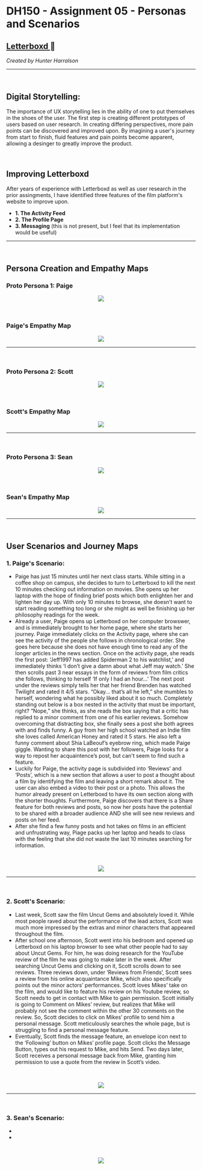 # DH150 - Assignment 05 - Personas and Scenarios
## <a href="http://letterboxd.com" target="_blank"> Letterboxd </a> :movie_camera:
*Created by Hunter Harralson*

---
<p>&nbsp;</p>

## Digital Storytelling:
The importance of UX storytelling lies in the ability of one to put themselves in the shoes of the user.
The first step is creating different prototypes of users based on user research. In creating differing perspectives, more pain points can be discovered and improved upon.
By imagining a user's journey from start to finish, fluid features and pain points become apparent, allowing a desinger to greatly improve the product.

<p>&nbsp;</p>

## Improving Letterboxd
After years of experience with Letterboxd as well as user research in the prior assingments, I have identified three features of the film platform's website to improve upon.
* **1. The Activity Feed**
* **2. The Profile Page**
* **3. Messaging** (this is not present, but I feel that its implementation would be useful)

---
<p>&nbsp;</p>

## Persona Creation and Empathy Maps

### **Proto Persona 1: Paige**
<p align="center">
  <img src="./Persona01.png">
</p>

<p>&nbsp;</p>

### **Paige's Empathy Map**
<p align="center">
  <img src="./EmpathyMap01.png">
</p>

---
<p>&nbsp;</p>

### **Proto Persona 2: Scott**
<p align="center">
  <img src="./Persona02.png">
</p>

<p>&nbsp;</p>

### **Scott's Empathy Map**
<p align="center">
  <img src="./EmpathyMap02.png">
</p>

---
<p>&nbsp;</p>

### **Proto Persona 3: Sean**
<p align="center">
  <img src="./Persona03.png">
</p>

<p>&nbsp;</p>

### **Sean's Empathy Map**
<p align="center">
  <img src="./EmpathyMap03.png">
</p>

---
<p>&nbsp;</p>

## User Scenarios and Journey Maps

### **1. Paige's Scenario:**
* Paige has just 15 minutes until her next class starts. While sitting in a coffee shop on campus, she decides to turn to Letterboxd to kill the next 10 minutes checking out information on movies. She opens up her laptop with the hope of finding brief posts which both enlighten her and lighten her day up. With only 10 minutes to browse, she doesn’t want to start reading something too long or she might as well be finishing up her philosophy readings for the week. 
* Already a user, Paige opens up Letterboxd on her computer browswer, and is immediately brought to her home page, where she starts her journey. Paige immediately clicks on the Activity page, where she can see the activity of the people she follows in chronological order. She goes here because she does not have enough time to read any of the longer articles in the news section. Once on the activity page, she reads the first post: ‘Jeff1997 has added Spiderman 2 to his watchlist,’ and immediately thinks ‘I don’t give a damn about what Jeff may watch.’ She then scrolls past 3 near essays in the form of reviews from film critics she follows, thinking to herself ‘If only I had an hour...’ The next post under the reviews simply tells her that her friend Brenden has watched Twilight and rated it 4/5 stars. “Okay... that’s all he left,” she mumbles to herself, wondering what he possibly liked about it so much. Completely standing out below is a box nested in the activity that must be important, right? “Nope,” she thinks, as she reads the box saying that a critic has replied to a minor comment from one of his earlier reviews. Somehow overcoming that distracting box, she finally sees a post she both agrees with and finds funny. A guy from her high school watched an Indie film she loves called American Honey and rated it 5 stars. He also left a funny comment about Shia LaBeouf’s eyebrow ring, which made Paige giggle. Wanting to share this post with her followers, Paige looks for a way to repost her acquaintence’s post, but can't seem to find such a feature. 
* Luckily for Paige, the activity page is subdivided into ‘Reviews’ and ‘Posts’, which is a new section that allows a user to post a thought about a film by identifying the film and leaving a short remark about it. The user can also embed a video to their post or a photo. This allows the humor already present on Letterboxd to have its own section along with the shorter thoughts. Furthermore, Paige discovers that there is a Share feature for both reviews and posts, so now her posts have the potential to be shared with a broader audience AND she will see new reviews and posts on her feed.
* After she find a few funny posts and hot takes on films in an efficient and unfrustrating way, Piage packs up her laptop and heads to class with the feeling that she did not waste the last 10 minutes searching for information.

<p>&nbsp;</p>

<p align="center">
  <img src="./JourneyMap01.png">
</p>

---
<p>&nbsp;</p>

### **2. Scott's Scenario:**
* Last week, Scott saw the film Uncut Gems and absolutely loved it. While most people raved about the performance of the lead actors, Scott was much more impressed by the extras and minor characters that appeared throughout the film. 
* After school one afternoon, Scott went into his bedroom and opened up Letterboxd on his laptop browser to see what other people had to say about Uncut Gems. For him, he was doing research for the YouTube review of the film he was going to make later in the week. After searching Uncut Gems and clicking on it, Scott scrolls down to see reviews. Three reviews down, under ‘Reviews from Friends’, Scott sees a review from his online acquaintance Mike, which also specifically points out the minor actors’ performances. Scott loves Mikes’ take on the film, and would like to feature his review on his Youtube review, so Scott needs to get in contact with Mike to gain permission. Scott initially is going to Comment on Mikes’ review, but realizes that Mike will probably not see the comment within the other 30 comments on the review. So, Scott decides to click on Mikes’ profile to send him a personal message. Scott meticulously searches the whole page, but is struggling to find a personal message feature. 
* Eventually, Scott finds the message feature, an envelope icon next to the ‘Following’ button on Mikes’ profile page. Scott clicks the Message Button, types out his request to Mike, and hits Send. Two days later, Scott receives a personal message back from Mike, granting him permission to use a quote from the review in Scott’s video. 


<p>&nbsp;</p>

<p align="center">
  <img src="./JourneyMap02.png">
</p>

---
<p>&nbsp;</p>

### **3. Sean's Scenario:**
* 
* 

<p>&nbsp;</p>

<p align="center">
  <img src="./JourneyMap03.png">
</p>


